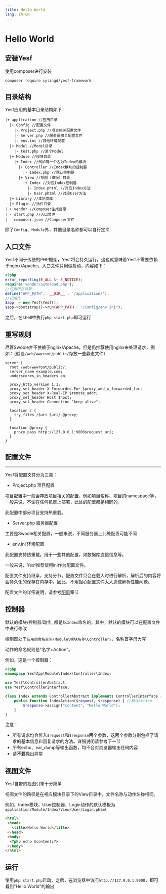 ```yaml
---
title: Hello World
lang: zh-CN
---
```


# Hello World

## 安装Yesf

使用composer进行安装

```shell
composer require sylingd/yesf-framework
```

## 目录结构

Yesf应用的基本目录结构如下：

```
|+ application //应用目录
  |+ Config //配置文件
    |- Project.php //项目相关配置文件
    |- Server.php //服务器相关配置文件
    |- env.ini //其他环境配置
  |+ Model //Model目录
    |- test.php //某个Model
  |+ Module //模块目录
    |+ Index //例如有一个名为Index的模块
      |+ Controller //Index模块的控制器
        |- Index.php //默认控制器
      |+ View //视图（模板）目录
        |+ Index //对应Index控制器
          |- Index.phtml //对应Index方法
          |- User.phtml //对应User方法
  |+ Library //本地类库
  |+ Plugin //插件目录
| + vendor //Composer生成目录
| - start.php //入口文件
| - composer.json //Composer文件
```

除了`Config`、`Module`外，其他目录名称都可以自行定义

## 入口文件

Yesf不同于传统的PHP框架，Yesf将会持久运行，这也就意味着Yesf不需要依赖于nginx/Apache。入口文件只用做启动，内容如下：

```php
<?php
error_reporting(E_ALL &~ E_NOTICE);
require('vendor/autoload.php');
//应用所在目录
define("APP_PATH",  __DIR__ . '/application/');
//初始化
$app  = new Yesf\Yesf();
$app->bootstrap()->run(APP_PATH . "/Config/env.ini");
```

之后，在shell中执行`php start.php`即可运行

## 重写规则

尽管Swoole并不依赖于nginx/Apache，但是仍推荐使用nginx来处理请求，例如：（假设`/web/wwwroot/public/`存放一些静态文件）

```
server {
  root /web/wwwroot/public/;
  server_name example.com;
  underscores_in_headers on;
  
  proxy_http_version 1.1;
  proxy_set_header X-Forwarded-For $proxy_add_x_forwarded_for;
  proxy_set_header X-Real-IP $remote_addr;
  proxy_set_header Host $host;
  proxy_set_header Connection "keep-alive";
  
  location / {
    try_files /$uri $uri/ @proxy;
  }

  location @proxy {
    proxy_pass http://127.0.0.1:9000$request_uri;
  }
}
```

## 配置文件
---

Yesf将配置文件分为三类：

* Project.php 项目配置

项目配置中一般会存放项目相关的配置，例如项目名称、项目的namespace等，一般来说，不论在任何机器上部署，此处的配置都是相同的。

此配置中部分项目支持热重载。

* Server.php 服务器配置

主要是Swoole相关配置，一般来说，不同服务器上此处配置可能不同

* env.ini 环境配置

此配置支持热重载。用于一些其他配置，如数据库连接信息等。

一般来说，Yesf推荐使用ini作为配置文件。

配置文件支持继承，支持分节。配置文件只会在载入时进行解析，解析后的内容将会持久化的保存在内存中，因此，不用担心配置文件太大造成解析性能问题。

配置文件的详细说明，请参考[配置](configuration.md)章节

## 控制器

默认的模块/控制器/动作, 都是以`Index`命名的。其中，默认的模块可以在配置文件中进行修改

控制器处于`应用的命名空间\Module\模块名称\Controller\`，名称首字母大写

动作的命名规则是"名字+Action"。

例如，这是一个控制器：

```php
<?php
namespace YesfApp\Module\Index\Controller\Index;

use Yesf\ControllerAbstract;
use Yesf\ControllerInterface;

class Index extends ControllerAbstract implements ControllerInterface {
   	public function IndexAction($request, $response) { //默认Action
       	$response->assign("content", "Hello World");
   	}
}
```

注意：

* 所有请求均会传入`$request`和`$response`两个参数，这两个参数分别包括了请求的基本信息和回复请求的方法。详细说明请参考下一节
* 所有echo、var_dump等输出函数，均不会对浏览器输出任何内容
* 请**不要**抛出异常

## 视图文件

Yesf自带的视图引擎十分简单

视图文件的路径是在相应模块目录下的View目录中，文件名称与动作名称相同。

例如，Index模块，User控制器，Login动作的默认模板为`application/Module/Index/View/User/Login.phtml`

```html
<html>
 <head>
   <title>Hello World</title>
 </head>
 <body>
  <?php echo $content;?>
 </body>
</html>
```

## 运行

使用`php start.php`启动，之后，在浏览器中访问`http://127.0.0.1:9000`，即可看到“Hello World”的输出